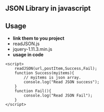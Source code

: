 JSON Library in javascript
----------
## Usage
* **link them to you project**
 * readJSON.js
 * jquery-1.11.3.min.js
* **usage in code**
```
<script>
	readJSON(url,postItem,Success,Fail);
	function Success(myitems){
		// myitems is json array.
		console.log("Read JSON success");
	}
	function Fail(){
		console.log("Read JSON Fail");
	}
</script>
```
